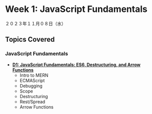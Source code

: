 # Week 1: JavaScript Fundamentals

２０２３年１１月０８日（水）

## Topics Covered

### **JavaScript Fundamentals**

- **[D1: JavaScript Fundamentals: ES6, Destructuring, and Arrow Functions](D1-ES6_Desctructuring_ArrowFunctions/)**
    - Intro to MERN
    - ECMAScript
    - Debugging
    - Scope
    - Destructuring
    - Rest/Spread
    - Arrow Functions